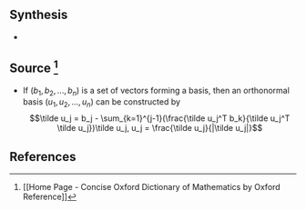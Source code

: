 ## Synthesis
- 
## Source [^1]
- If $(b_1, b_2, ..., b_n)$ is a set of vectors forming a basis, then an orthonormal basis $(u_1, u_2, ..., u_n)$ can be constructed by $$\tilde u_j = b_j - \sum_{k=1}^{j-1}(\frac{\tilde u_j^T b_k}{\tilde u_j^T \tilde u_j})\tilde u_j, u_j = \frac{\tilde u_j}{|\tilde u_j|}$$
## References

[^1]: [[Home Page - Concise Oxford Dictionary of Mathematics by Oxford Reference]]
